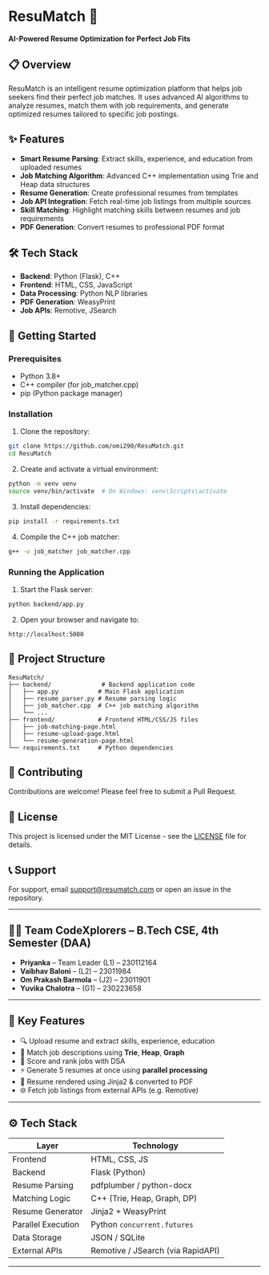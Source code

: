 # ResuMatch 🚀
**AI-Powered Resume Optimization for Perfect Job Fits**

## 📋 Overview
ResuMatch is an intelligent resume optimization platform that helps job seekers find their perfect job matches. It uses advanced AI algorithms to analyze resumes, match them with job requirements, and generate optimized resumes tailored to specific job postings.

## ✨ Features
- **Smart Resume Parsing**: Extract skills, experience, and education from uploaded resumes
- **Job Matching Algorithm**: Advanced C++ implementation using Trie and Heap data structures
- **Resume Generation**: Create professional resumes from templates
- **Job API Integration**: Fetch real-time job listings from multiple sources
- **Skill Matching**: Highlight matching skills between resumes and job requirements
- **PDF Generation**: Convert resumes to professional PDF format

## 🛠️ Tech Stack
- **Backend**: Python (Flask), C++
- **Frontend**: HTML, CSS, JavaScript
- **Data Processing**: Python NLP libraries
- **PDF Generation**: WeasyPrint
- **Job APIs**: Remotive, JSearch

## 🚀 Getting Started

### Prerequisites
- Python 3.8+
- C++ compiler (for job_matcher.cpp)
- pip (Python package manager)

### Installation
1. Clone the repository:
```bash
git clone https://github.com/omi290/ResuMatch.git
cd ResuMatch
```

2. Create and activate a virtual environment:
```bash
python -m venv venv
source venv/bin/activate  # On Windows: venv\Scripts\activate
```

3. Install dependencies:
```bash
pip install -r requirements.txt
```

4. Compile the C++ job matcher:
```bash
g++ -o job_matcher job_matcher.cpp
```

### Running the Application
1. Start the Flask server:
```bash
python backend/app.py
```

2. Open your browser and navigate to:
```
http://localhost:5000
```

## 📁 Project Structure
```
ResuMatch/
├── backend/              # Backend application code
│   ├── app.py           # Main Flask application
│   ├── resume_parser.py # Resume parsing logic
│   ├── job_matcher.cpp  # C++ job matching algorithm
│   └── ...
├── frontend/            # Frontend HTML/CSS/JS files
│   ├── job-matching-page.html
│   ├── resume-upload-page.html
│   └── resume-generation-page.html
└── requirements.txt     # Python dependencies
```

## 🤝 Contributing
Contributions are welcome! Please feel free to submit a Pull Request.

## 📝 License
This project is licensed under the MIT License - see the [LICENSE](LICENSE) file for details.

## 📞 Support
For support, email support@resumatch.com or open an issue in the repository.

---

## 👨‍💻 Team CodeXplorers – B.Tech CSE, 4th Semester (DAA)
- **Priyanka** – Team Leader (L1) – 230112164  
- **Vaibhav Baloni** –  (L2) – 23011984  
- **Om Prakash Barmola** –  (J2) – 23011901  
- **Yuvika Chalotra** –  (G1) – 230223658  

---

## 🧩 Key Features
- 🔍 Upload resume and extract skills, experience, education
- 🤝 Match job descriptions using **Trie**, **Heap**, **Graph**
- 🧠 Score and rank jobs with DSA
- ⚡ Generate 5 resumes at once using **parallel processing**
- 🧾 Resume rendered using Jinja2 & converted to PDF
- 🌐 Fetch job listings from external APIs (e.g. Remotive)

---

## ⚙️ Tech Stack

| Layer       | Technology |
|-------------|------------|
| Frontend    | HTML, CSS, JS |
| Backend     | Flask (Python) |
| Resume Parsing | pdfplumber / python-docx |
| Matching Logic | C++ (Trie, Heap, Graph, DP) |
| Resume Generator | Jinja2 + WeasyPrint |
| Parallel Execution | Python `concurrent.futures` |
| Data Storage | JSON / SQLite |
| External APIs | Remotive / JSearch (via RapidAPI) |

---


